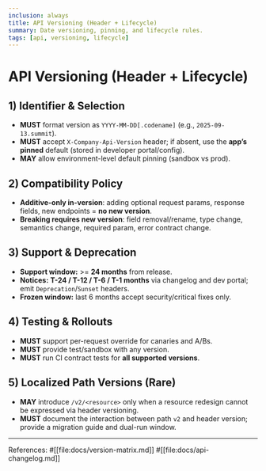 ```yaml
---
inclusion: always
title: API Versioning (Header + Lifecycle)
summary: Date versioning, pinning, and lifecycle rules.
tags: [api, versioning, lifecycle]
---
```


# API Versioning (Header + Lifecycle)

## 1) Identifier & Selection
- **MUST** format version as `YYYY-MM-DD[.codename]` (e.g., `2025-09-13.summit`).
- **MUST** accept `X-Company-Api-Version` header; if absent, use the **app’s pinned** default (stored in developer portal/config).
- **MAY** allow environment-level default pinning (sandbox vs prod).

## 2) Compatibility Policy
- **Additive-only in-version**: adding optional request params, response fields, new endpoints = **no new version**.
- **Breaking requires new version**: field removal/rename, type change, semantics change, required param, error contract change.

## 3) Support & Deprecation
- **Support window:** >= **24 months** from release.
- **Notices:** **T-24 / T-12 / T-6 / T-1 months** via changelog and dev portal; emit `Deprecation`/`Sunset` headers.
- **Frozen window:** last 6 months accept security/critical fixes only.

## 4) Testing & Rollouts
- **MUST** support per-request override for canaries and A/Bs.
- **MUST** provide test/sandbox with any version.
- **MUST** run CI contract tests for **all supported versions**.

## 5) Localized Path Versions (Rare)
- **MAY** introduce `/v2/<resource>` only when a resource redesign cannot be expressed via header versioning.
- **MUST** document the interaction between path `v2` and header version; provide a migration guide and dual-run window.

---
References: #[[file:docs/version-matrix.md]] #[[file:docs/api-changelog.md]]
